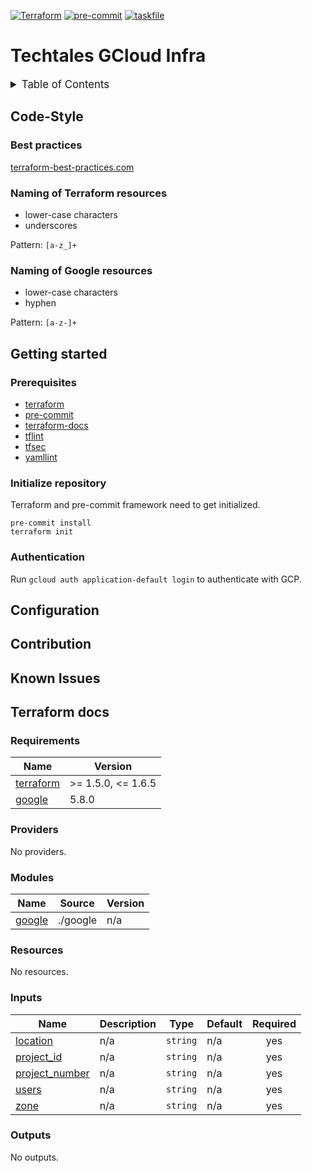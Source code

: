 <!-- markdownlint-disable MD041 -->
<!-- markdownlint-disable MD033 -->
<!-- markdownlint-disable MD028 -->

<!-- PROJECT SHIELDS -->
<!--
*** I'm using markdown "reference style" links for readability.
*** Reference links are enclosed in brackets [ ] instead of parentheses ( ).
*** See the bottom of this document for the declaration of the reference variables
*** for contributors-url, forks-url, etc. This is an optional, concise syntax you may use.
*** https://www.markdownguide.org/basic-syntax/#reference-style-links
-->

[![Terraform][terraform-shield]][terraform-url]
[![pre-commit][pre-commit-shield]][pre-commit-url]
[![taskfile][taskfile-shield]][taskfile-url]

# Techtales GCloud Infra

<details>
  <summary style="font-size:1.2em;">Table of Contents</summary>
<!-- START doctoc generated TOC please keep comment here to allow auto update -->
<!-- DON'T EDIT THIS SECTION, INSTEAD RE-RUN doctoc TO UPDATE -->

- [Code-Style](#code-style)
  - [Best practices](#best-practices)
  - [Naming of Terraform resources](#naming-of-terraform-resources)
  - [Naming of Google resources](#naming-of-google-resources)
- [Getting started](#getting-started)
  - [Prerequisites](#prerequisites)
  - [Initialize repository](#initialize-repository)
  - [Authentication](#authentication)
- [Configuration](#configuration)
- [Contribution](#contribution)
- [Known Issues](#known-issues)
- [Terraform docs](#terraform-docs)
  - [Requirements](#requirements)
  - [Providers](#providers)
  - [Modules](#modules)
  - [Resources](#resources)
  - [Inputs](#inputs)
  - [Outputs](#outputs)

<!-- END doctoc generated TOC please keep comment here to allow auto update -->
</details>

## Code-Style

### Best practices

[terraform-best-practices.com][terraform-best-practices]

### Naming of Terraform resources

- lower-case characters
- underscores

Pattern: `[a-z_]+`

### Naming of Google resources

- lower-case characters
- hyphen

Pattern: `[a-z-]+`

## Getting started

### Prerequisites

- [terraform][terraform-url]
- [pre-commit][pre-commit]
- [terraform-docs][terraform-docs]
- [tflint][tflint]
- [tfsec][tfsec-url]
- [yamllint][yamllint]

### Initialize repository

Terraform and pre-commit framework need to get initialized.

```console
pre-commit install
terraform init
```

### Authentication

Run `gcloud auth application-default login` to authenticate with GCP.

## Configuration

<!-- TBD -->

## Contribution

<!-- TBD -->

## Known Issues

<!-- TBD -->

<!-- MARKDOWN LINKS & IMAGES -->
<!-- https://www.markdownguide.org/basic-syntax/#reference-style-links -->

<!-- Links -->

[terraform-best-practices]: https://www.terraform-best-practices.com/naming
[pre-commit]: https://pre-commit.com/
[terraform-docs]: https://github.com/terraform-docs/terraform-docs
[tflint]: https://github.com/terraform-linters/tflint
[tfsec-url]: https://aquasecurity.github.io/tfsec
[yamllint]: https://github.com/adrienverge/yamllint

<!-- Badges -->

[terraform-url]: https://www.terraform.io/
[terraform-shield]: https://img.shields.io/badge/terraform-1.x-844fba?style=for-the-badge&logo=terraform
[pre-commit-url]: https://github.com/pre-commit/pre-commit
[pre-commit-shield]: https://img.shields.io/badge/pre--commit-enabled-brightgreen?logo=pre-commit&style=for-the-badge
[taskfile-url]: https://taskfile.dev/
[taskfile-shield]: https://img.shields.io/badge/taskfile-enabled-brightgreen?logo=task&style=for-the-badge

## Terraform docs

<!-- prettier-ignore-start -->
<!-- BEGIN_TF_DOCS -->
### Requirements

| Name | Version |
|------|---------|
| <a name="requirement_terraform"></a> [terraform](#requirement\_terraform) | >= 1.5.0, <= 1.6.5 |
| <a name="requirement_google"></a> [google](#requirement\_google) | 5.8.0 |

### Providers

No providers.

### Modules

| Name | Source | Version |
|------|--------|---------|
| <a name="module_google"></a> [google](#module\_google) | ./google | n/a |

### Resources

No resources.

### Inputs

| Name | Description | Type | Default | Required |
|------|-------------|------|---------|:--------:|
| <a name="input_location"></a> [location](#input\_location) | n/a | `string` | n/a | yes |
| <a name="input_project_id"></a> [project\_id](#input\_project\_id) | n/a | `string` | n/a | yes |
| <a name="input_project_number"></a> [project\_number](#input\_project\_number) | n/a | `string` | n/a | yes |
| <a name="input_users"></a> [users](#input\_users) | n/a | `string` | n/a | yes |
| <a name="input_zone"></a> [zone](#input\_zone) | n/a | `string` | n/a | yes |

### Outputs

No outputs.
<!-- END_TF_DOCS -->
<!-- prettier-ignore-end -->
